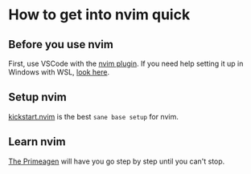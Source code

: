 # How to get into nvim quick

## Before you use nvim
First, use VSCode with the [nvim plugin](https://marketplace.visualstudio.com/items?itemName=asvetliakov.vscode-neovim).
If you need help setting it up in Windows with WSL, [look here](https://www.youtube.com/watch?v=w6PTNxrTWVU).

## Setup nvim
[kickstart.nvim](https://github.com/nvim-lua/kickstart.nvim) is the best `sane base setup` for nvim.

## Learn nvim
[The Primeagen](https://www.youtube.com/watch?v=X6AR2RMB5tE&list=PLm323Lc7iSW_wuxqmKx_xxNtJC_hJbQ7R) will have you go step by step until you can't stop.
